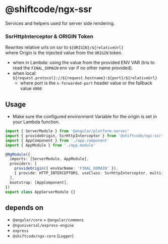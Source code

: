 # @shiftcode/ngx-ssr
Services and helpers used for server side rendering.

### SsrHttpInterceptor & ORIGIN Token
Rewrites relative urls on ssr to `${ORIGIN}/${relativeUrl}`\
where Origin is the injected value from the `ORIGIN` token.
  - when in Lambda: using the value from the provided ENV VAR (tris to read the `FINAL_DOMAIN` env var if no other name provided).
  - when local: `${request.protocol}://${request.hostname}:${port}/${relativeUrl}`
    - where port is the `x-forwarded-port` header value or the fallback value `4000`

## Usage

- Make sure the configured environment Variable for the origin is set in your Lambda function.
```ts
import { ServerModule } from '@angular/platform-server'
import { provideOrigin, SsrHttpInterceptor } from '@shiftcode/ngx-ssr'
import { AppComponent } from './app.component'
import { AppModule } from './app.module'

@NgModule({
  imports: [ServerModule, AppModule],
  providers: [
    provideOrigin({ envVarName: 'FINAL_DOMAIN' }),
    { provide: HTTP_INTERCEPTORS, useClass: SsrHttpInterceptor, multi: true },
  ],
  bootstrap: [AppComponent],
})
export class AppServerModule {}
```

## depends on
- `@angular/core` + `@angular/commons`
- `@nguniversal/express-engine`
- `express`
- `@shiftcode/ngx-core` (`Logger`)

